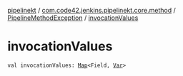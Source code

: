 [pipelinekt](../../index.md) / [com.code42.jenkins.pipelinekt.core.method](../index.md) / [PipelineMethodException](index.md) / [invocationValues](./invocation-values.md)

# invocationValues

`val invocationValues: `[`Map`](https://kotlinlang.org/api/latest/jvm/stdlib/kotlin.collections/-map/index.html)`<Field, `[`Var`](../../com.code42.jenkins.pipelinekt.core.vars/-var/index.md)`>`